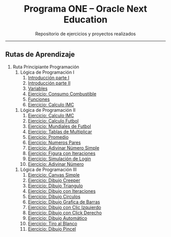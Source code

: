 <h1 align="center">Programa ONE – Oracle Next Education</h1>
<p align="center">Repositorio de ejercicios y proyectos realizados</p>
<hr>
<h2>Rutas de Aprendizaje</h2>
<ol>
  <li>Ruta Principiante Programación
    <ol>
      <li>Lógica de Programación I
        <ol>
          <li><a href="/ruta-principiante-programacion/logica-uno/introduccion-p1.html">Introducción parte I</a></li>
          <li><a href="/ruta-principiante-programacion/logica-uno/introduccion-p2.html">Introducción parte II</a></li>
          <li><a href="/ruta-principiante-programacion/logica-uno/variables.html">Variables</a></li>
          <li><a href="/ruta-principiante-programacion/logica-uno/calculo_consumo.html">Ejercicio: Consumo Combustible</a></li>
          <li><a href="/ruta-principiante-programacion/logica-uno/funciones.html">Funciones</a></li>
          <li><a href="/ruta-principiante-programacion/logica-uno/imc.html">Ejercicio: Calculo IMC</a></li>
        </ol>
      </li>
    </ol>
    <ol>
      <li>Lógica de Programación II
        <ol>
          <li><a href="/ruta-principiante-programacion/logica-dos/imc.html">Ejercicio: Calculo IMC</a></li>
          <li><a href="/ruta-principiante-programacion/logica-dos/futbol.html">Ejercicio: Calculo Futbol</a></li>
          <li><a href="/ruta-principiante-programacion/logica-dos/mundial.html">Ejercicio: Mundiales de Futbol</a></li>
          <li><a href="/ruta-principiante-programacion/logica-dos/tablas-multiplicar.html">Ejercicio: Tablas de Multiplicar</a></li>
          <li><a href="/ruta-principiante-programacion/logica-dos/promedio.html">Ejercicio: Promedio</a></li>
          <li><a href="/ruta-principiante-programacion/logica-dos/numeros-pares.html">Ejercicio: Numeros Pares</a></li>
          <li><a href="/ruta-principiante-programacion/logica-dos/juego_adivina.html">Ejercicio: Adivinar Número Simple</a></li>
          <li><a href="/ruta-principiante-programacion/logica-dos/estrella.html">Ejercicio: Figura con Iteraciones</a></li>
          <li><a href="/ruta-principiante-programacion/logica-dos/simulacion-login.html">Ejercicio: Simulación de Login</a></li>
          <li><a href="/ruta-principiante-programacion/logica-dos/juego-secreto3.html">Ejercicio: Adivinar Número</a></li>
        </ol>
      </li>
    </ol>
    <ol>
      <li>Lógica de Programación III
        <ol>
          <li><a href="/ruta-principiante-programacion/logica-tres/bandera.html">Ejercicio: Canvas Simple</a></li>
          <li><a href="/ruta-principiante-programacion/logica-tres/creeper.html">Ejercicio: Dibujo Creeper</a></li>
          <li><a href="/ruta-principiante-programacion/logica-tres/escuadra.html">Ejercicio: Dibujo Triangulo</a></li>
          <li><a href="/ruta-principiante-programacion/logica-tres/canvas.html">Ejercicio: Dibujo con Iteraciones</a></li>
          <li><a href="/ruta-principiante-programacion/logica-tres/canvas-circulo.html">Ejercicio: Dibujo Circulos</a></li>
          <li><a href="/ruta-principiante-programacion/logica-tres/grafica-barras.html">Ejercicio: Dibujo Grafica de Barras</a></li>
          <li><a href="/ruta-principiante-programacion/logica-tres/canvas-click.html">Ejercicio: Dibujo con Clic Izquierdo</a></li>
          <li><a href="/ruta-principiante-programacion/logica-tres/canvas-click-2.html">Ejercicio: Dibujo con Click Derecho</a></li>
          <li><a href="/ruta-principiante-programacion/logica-tres/dibujar-automatico.html">Ejercicio: Dibujo Automático</a></li>
          <li><a href="/ruta-principiante-programacion/logica-tres/juego-tiro-blanco.html">Ejercicio: Tiro al Blanco</a></li>
          <li><a href="/ruta-principiante-programacion/logica-tres/dibujar-mouse/index.html">Ejercicio: Dibujo Pincel</a></li>
        </ol>
      </li>
    </ol>
  </li>
</ol>